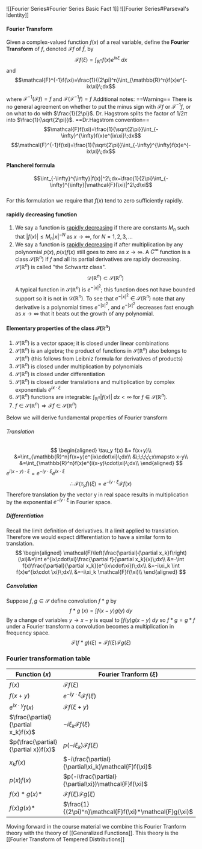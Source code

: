 ![[Fourier Series#Fourier Series Basic Fact 1]] 
![[Fourier Series#Parseval's Identity]]

#### Fourier Transform
Given a complex-valued function $f(x)$ of a real variable, define the **Fourier Transform** of $f$, denoted $\mathcal{F}f$  of $\hat{f}$, by
$$\mathcal{F}f(\xi)=\int_{\mathbb{R}^n}f(x)e^{ix\xi}\;dx$$
and
$$\mathcal{F}^{-1}f(\xi)=\frac{1}{(2\pi)^n}\int_{\mathbb{R}^n}f(x)e^{-ix\xi}\;dx$$

where $\mathcal{F}^{-1}(\mathcal{F}f)=f$  and  $\mathcal{F}(\mathcal{F}^{-1}f)=f$ 
Additional notes:
	==Warning== 
	There is no general agreement on whether to put the minus sign with $\mathcal{F}f$ or $\mathcal{F}^{-1}f$, or on what to do with $\frac{1}{2\pi}$. Dr. Hagstrom splits the factor of $1/2\pi$ into $\frac{1}{\sqrt{2\pi}}$. 
	==Dr.Hagstrom convention==
	$$\mathcal{F}f(\xi)=\frac{1}{\sqrt{2\pi}}\int_{-\infty}^{\infty}f(x)e^{ix\xi}\;dx$$
	$$\mathcal{F}^{-1}f(\xi)=\frac{1}{\sqrt{2\pi}}\int_{-\infty}^{\infty}f(x)e^{-ix\xi}\;dx$$
#### Plancherel formula
$$\int_{-\infty}^{\infty}|f(x)|^2\;dx=\frac{1}{2\pi}\int_{-\infty}^{\infty}|\mathcal{F}(\xi)|^2\;d\xi$$   
For this formulation we require that $f(x)$ tend to zero sufficiently rapidly. 

#### rapidly decreasing function
1. We say a function is <u>rapidly decreasing</u> if there are constants $M_n$ such that $|f(x)|\le M_n|x|^{-N}\;\text{as}\;x\rightarrow \infty$,  for $N=1,2,3,...$ 
2. We say a function is <u>rapidly decreasing</u> if after multiplication by any polynomial $p(x),\; p(x)f(x)$  still goes to zero as $x\rightarrow\infty$. A $C^\infty$ function is a class $\mathcal{S}(\mathbb{R}^n)$ if $f$ and all its partial derivatives are rapidly decreasing. $\mathcal{S}(\mathbb{R}^n)$ is called "the Schwartz class". 
$$\mathcal{D}(\mathbb{R}^n)\subset\mathcal{S}(\mathbb{R}^n)$$
A typical function in $\mathcal{S}(\mathbb{R}^n)$ is $e^{-|x|^2}$; this function does not have bounded support so it is not in $\mathcal{D}(\mathbb{R}^n)$. To see that $e^{-|x|^2}\in\mathcal{S}(\mathbb{R}^n)$  note that any derivative is a polynomial times $e^{-|x|^2}$, and $e^{-|x|^2}$ decreases fast enough as $x\rightarrow\infty$ that it beats out the growth of any polynomial. 
#### Elementary properties of the class $\mathcal{S}(\mathbb{R}^n)$ 
1. $\mathcal{S}(\mathbb{R}^n)$ is a vector space; it is closed under linear combinations
2. $\mathcal{S}(\mathbb{R}^n)$ is an algebra; the product of functions in $\mathcal{S}(\mathbb{R}^n)$ also belongs to $\mathcal{S}(\mathbb{R}^n)$ (this follows from Leibniz formula for derivatives of products)
3. $\mathcal{S}(\mathbb{R}^n)$ is closed under multiplication by polynomials
4. $\mathcal{S}(\mathbb{R}^n)$ is closed under differentiation
5. $\mathcal{S}(\mathbb{R}^n)$ is closed under translations and multiplication by complex exponentials $e^{ix\cdot \xi}$ 
6. $\mathcal{S}(\mathbb{R}^n)$ functions are integrable: $\int_{\mathbb{R}^n}|f(x)|\;dx<\infty$ for $f\in\mathcal{S}(\mathbb{R}^n)$. 
7. $f\in\mathcal{S}(\mathbb{R}^n)\Rightarrow\mathcal{F}f\in\mathcal{S}(\mathbb{R}^n)$ 

Below we will derive fundamental properties of Fourier transform
###### Translation
$$
\begin{aligned}
\tau_y f(x) &= f(x+y)\\
&=\int_{\mathbb{R}^n}f(x+y)e^{ix\cdot\xi}\;dx\\
&\;\;\;\;\;x\mapsto x-y\\
&=\int_{\mathbb{R}^n}f(x)e^{i(x-y)\cdot\xi}\;dx\\
\end{aligned}
$$
$e^{i(x-y)\cdot\xi}=e^{-iy\cdot\xi}e^{ix\cdot \xi}$
$$
\therefore \mathcal{F}(\tau_y f)(\xi) = e^{-iy\cdot \xi}\mathcal{F}f(x)
$$
Therefore translation by the vector y in real space results in multiplication by the exponential $e^{-iy\cdot\xi}$ in Fourier space. 
##### Differentiation
Recall the limit definition of derivatives. It a limit applied to translation. Therefore we would expect differentiation to have a similar form to translation.
$$
\begin{aligned}
\mathcal{F}\left(\frac{\partial}{\partial x_k}f\right)(\xi)&=\int e^{ix\cdot\xi}\frac{\partial f}{\partial x_k}(x)\;dx\\
&=-\int f(x)\frac{\partial}{\partial x_k}(e^{ix\cdot\xi})\;dx\\
&=-i\xi_k \int f(x)e^{ix\cdot \xi}\;dx\\
&=-i\xi_k \mathcal{F}f(\xi)\\
\end{aligned}
$$
##### Convolution
Suppose $f,g\in\mathcal{S}$ define convolution $f*g$ by  
$$
f*g\;(x) = \int f(x-y)g(y)\;dy
$$ 
By a change of variables $y \rightarrow x-y$  is equal to $\int f(y)g(x-y)\;dy$  so $f*g=g*f$ 
under a Fourier transform a convolution becomes a multiplication in frequency space.
$$\mathcal{F}(f*g)(\xi)= \mathcal{F}f(\xi)\mathcal{F}g(\xi)$$
### Fourier transformation table
|Function ($x$)| Fourier Tranform $(\xi)$|
|---------|-----------|
|$f(x)$|$\mathcal{F}f(\xi)$|
|$f(x+y)$|$e^{-iy\cdot\xi}\mathcal{F}f(\xi)$|
|$e^{ix\cdot y}f(x)$|$\mathcal{F}f(\xi+y)$|
|$\frac{\partial}{\partial x_k}f(x)$|$-i\xi_k \mathcal{F}f(\xi)$|
|$p(\frac{\partial}{\partial x})f(x)$|$p(-i\xi_k)\mathcal{F}f(\xi)$|
|$x_kf(x)$|$-i\frac{\partial}{\partial\xi_k}\mathcal{F}f(\xi)$|
|$p(x)f(x)$|$p(-i\frac{\partial}{\partial\xi})\mathcal{F}f(\xi)$|
|$f(x)*g(x)*$|$\mathcal{F}f(\xi)\mathcal{F}g(\xi)$|
|$f(x)g(x)*$|$\frac{1}{(2\pi)^n}\mathcal{F}f(\xi)*\mathcal{F}g(\xi)$|

Moving forward in the course material we combine this Fourier Tranform theory with the theory of [[Generalized Functions]]. This theory is the [[Fourier Transform of Tempered Distributions]]
